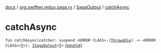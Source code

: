 [docs](../../index.md) / [org.swiften.redux.saga.rx](../index.md) / [SagaOutput](index.md) / [catchAsync](./catch-async.md)

# catchAsync

`fun catchAsync(catcher: suspend <ERROR CLASS>.(`[`Throwable`](https://kotlinlang.org/api/latest/jvm/stdlib/kotlin/-throwable/index.html)`) -> <ERROR CLASS><`[`T`](index.md#T)`>): `[`ISagaOutput`](../../org.swiften.redux.saga.common/-i-saga-output/index.md)`<`[`T`](index.md#T)`>` [(source)](https://github.com/protoman92/KotlinRedux/tree/master/common/common-rx-saga/src/main/kotlin/org/swiften/redux/saga/rx/SagaOutput.kt#L156)